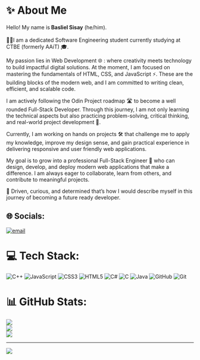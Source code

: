 <h1>✨ About Me</h1>

Hello! My name is<strong> Basliel Sisay</strong> (he/him). <br><br>👨‍💻I am a dedicated Software Engineering student currently studying at CTBE (formerly AAiT) 🎓.

My passion lies in Web Development 🌐 : where creativity meets technology to build impactful digital solutions. At the moment, I am focused on mastering the fundamentals of HTML, CSS, and JavaScript ⚡. These are the building blocks of the modern web, and I am committed to writing clean, efficient, and scalable code.

I am actively following the Odin Project roadmap 🛣️ to become a well rounded Full-Stack Developer. Through this journey, I am not only learning the technical aspects but also practicing problem-solving, critical thinking, and real-world project development 🔧.

Currently, I am working on hands on projects 🛠️ that challenge me to apply my knowledge, improve my design sense, and gain practical experience in delivering responsive and user friendly web applications.

My goal is to grow into a professional Full-Stack Engineer 💼 who can design, develop, and deploy modern web applications that make a difference. I am always eager to collaborate, learn from others, and contribute to meaningful projects.

🚀 Driven, curious, and determined that’s how I would describe myself in this journey of becoming a future ready developer.

## 🌐 Socials:
[![email](https://img.shields.io/badge/Email-D14836?logo=gmail&logoColor=white)](mailto:basliel.ugr-3563-16@aau.edu.et) 

# 💻 Tech Stack:
![C++](https://img.shields.io/badge/c++-%2300599C.svg?style=for-the-badge&logo=c%2B%2B&logoColor=white) ![JavaScript](https://img.shields.io/badge/javascript-%23323330.svg?style=for-the-badge&logo=javascript&logoColor=%23F7DF1E) ![CSS3](https://img.shields.io/badge/css3-%231572B6.svg?style=for-the-badge&logo=css3&logoColor=white) ![HTML5](https://img.shields.io/badge/html5-%23E34F26.svg?style=for-the-badge&logo=html5&logoColor=white) ![C#](https://img.shields.io/badge/c%23-%23239120.svg?style=for-the-badge&logo=csharp&logoColor=white) ![C](https://img.shields.io/badge/c-%2300599C.svg?style=for-the-badge&logo=c&logoColor=white) ![Java](https://img.shields.io/badge/java-%23ED8B00.svg?style=for-the-badge&logo=openjdk&logoColor=white) ![GitHub](https://img.shields.io/badge/github-%23121011.svg?style=for-the-badge&logo=github&logoColor=white) ![Git](https://img.shields.io/badge/git-%23F05033.svg?style=for-the-badge&logo=git&logoColor=white)
# 📊 GitHub Stats:
![](https://github-readme-stats.vercel.app/api?username=basliel2025&theme=vue-dark&hide_border=false&include_all_commits=false&count_private=false)<br/>
![](https://nirzak-streak-stats.vercel.app/?user=basliel2025&theme=vue-dark&hide_border=false)<br/>
![](https://github-readme-stats.vercel.app/api/top-langs/?username=basliel2025&theme=vue-dark&hide_border=false&include_all_commits=false&count_private=false&layout=compact)

---
[![](https://visitcount.itsvg.in/api?id=basliel2025&icon=0&color=0)](https://visitcount.itsvg.in)

<!-- Proudly created with GPRM ( https://gprm.itsvg.in ) -->

